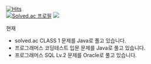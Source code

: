 [![Hits](https://hits.seeyoufarm.com/api/count/incr/badge.svg?url=https%3A%2F%2Fgithub.com%2Ffgjkqm20&count_bg=%2379C83D&title_bg=%23555555&icon=github.svg&icon_color=%23E7E7E7&title=hits&edge_flat=false)](https://hits.seeyoufarm.com)  
[![Solved.ac
프로필](http://mazassumnida.wtf/api/v2/generate_badge?boj=fgjkqm20)](https://solved.ac/fgjkqm20)
<img src="http://mazandi.herokuapp.com/api?handle=fgjkqm20&theme=warm"/>    

현재
- solved.ac CLASS 1 문제를 Java로 풀고 있습니다.
- 프로그래머스 코딩테스트 입문 문제를 Java로 풀고 있습니다.
- 프로그래머스 SQL Lv.2 문제를 Oracle로 풀고 있습니다.
